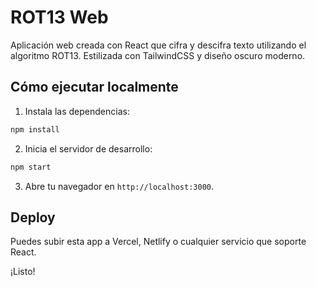 # ROT13 Web

Aplicación web creada con React que cifra y descifra texto utilizando el algoritmo ROT13. Estilizada con TailwindCSS y diseño oscuro moderno.

## Cómo ejecutar localmente

1. Instala las dependencias:

```bash
npm install
```

2. Inicia el servidor de desarrollo:

```bash
npm start
```

3. Abre tu navegador en `http://localhost:3000`.

## Deploy

Puedes subir esta app a Vercel, Netlify o cualquier servicio que soporte React.

¡Listo!